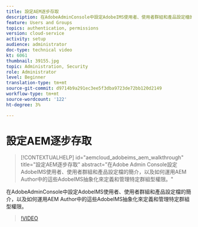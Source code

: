 ```yaml
---
title: 設定AEM逐步存取
description: 在AdobeAdminConsole中設定AdobeIMS使用者、使用者群組和產品設定檔的簡介，以及如何運用AEM Author中的這些AdobeIMS抽象化來定義和管理特定群組型權限。
feature: Users and Groups
topics: authentication, permissions
version: cloud-service
activity: setup
audience: administrator
doc-type: technical video
kt: 6061
thumbnail: 39155.jpg
topic: Administration, Security
role: Administrator
level: Beginner
translation-type: tm+mt
source-git-commit: d9714b9a291ec3ee5f3dba9723de72bb120d2149
workflow-type: tm+mt
source-wordcount: '122'
ht-degree: 3%

---
```



# 設定AEM逐步存取

>[!CONTEXTUALHELP]
>id="aemcloud_adobeims_aem_walkthrough"
>title="設定AEM逐步存取"
>abstract="在Adobe Admin Console設定AdobeIMS使用者、使用者群組和產品設定檔的簡介，以及如何運用AEM Author中的這些AdobeIMS抽象化來定義和管理特定群組型權限。"

在AdobeAdminConsole中設定AdobeIMS使用者、使用者群組和產品設定檔的簡介，以及如何運用AEM Author中的這些AdobeIMS抽象化來定義和管理特定群組型權限。

>[!VIDEO](https://video.tv.adobe.com/v/39155/?quality=12&learn=on)
